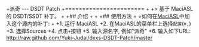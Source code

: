 +派奇 --- DSDT Patch
 +=======================
 +
 +> 基于 MaciASL 的 DSDT/SSDT 补丁。
 + 
 +## 介绍
 +
 +
 +## 使用方法
 +
 +如何在[MaciASL](http://sourceforge.net/projects/maciasl/)中加入这个源内的补丁: 
 +
 +1. 运行 MaciASL
 +2. 在MaciASL的菜单栏上选择`配置`(`⌘,`)
 +3. 选择Sources
 +4. 点击`+`按钮
 +5. 输入源名字, 例如"派奇"
 +6. 输入如下URL: http://raw.github.com/Yuki-Judai/dxxs-DSDT-Patch/master
